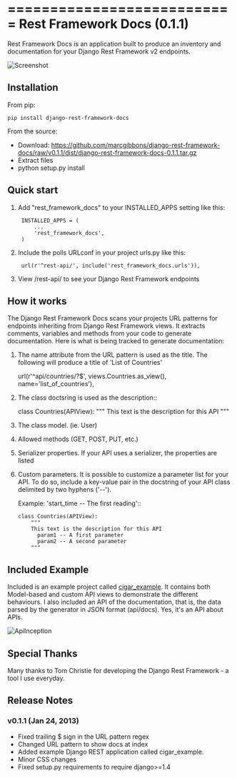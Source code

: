 ===========================
Rest Framework Docs (0.1.1)
===========================

Rest Framework Docs is an application built to produce an inventory
and documentation for your Django Rest Framework v2 endpoints.

![Screenshot](https://raw.github.com/marcgibbons/django-rest-framework-docs/v0.1.1/screenshots/api-docs.png)

Installation
------------
From pip:

	pip install django-rest-framework-docs

From the source:
- Download: https://github.com/marcgibbons/django-rest-framework-docs/raw/v0.1.1/dist/django-rest-framework-docs-0.1.1.tar.gz
- Extract files
- python setup.py install

Quick start
-----------

1. Add "rest_framework_docs" to your INSTALLED_APPS setting like this:

        INSTALLED_APPS = (
            ...
            'rest_framework_docs',
        )

2. Include the polls URLconf in your project urls.py like this:

        url(r'^rest-api/', include('rest_framework_docs.urls')),


3. View /rest-api/ to see your Django Rest Framework endpoints


How it works
------------

The Django Rest Framework Docs scans your projects URL patterns for endpoints
inheriting from Django Rest Framework views. It extracts comments, variables
and methods from your code to generate documentation.
Here is what is being tracked to generate documentation:

1)  The name attribute from the URL pattern is used as the title. The following will produce a title of 'List of Countries'

      url(r'^api/countries/?$', views.Countries.as_view(), name='list_of_countries'),


2)  The class doctsring is used as the description::

  	class Countries(APIView):
		    """
		    This text is the description for this API
		    """

3)  The class model. (ie. User)

4)  Allowed methods (GET, POST, PUT, etc.)

5)  Serializer properties. If your API uses a serializer, the properties are
    listed

5)  Custom parameters. It is possible to customize a parameter list for your
    API. To do so, include a key-value pair in the docstring of your API class
    delimited by two hyphens ('--').

    Example: 'start_time -- The first reading'::

	    class Countries(APIView):
	        """
	        This text is the description for this API
		      param1 -- A first parameter
		      param2 -- A second parameter
	        """

Included Example
-----------------
Included is an example project called <a href="cigar_example/">cigar_example</a>. It contains both Model-based 
and custom API views to demonstrate the different behaviours. I also included an API of the documentation,
that is, the data parsed by the generator in JSON format (api/docs). Yes, it's an API about APIs. 

![ApiInception](https://raw.github.com/marcgibbons/django-rest-framework-docs/v0.1.1/screenshots/docs-in-api-form.png)

Special Thanks
--------------
Many thanks to Tom Christie for developing the Django Rest Framework - a tool I use everyday.

Release Notes
-------------
### v0.1.1 (Jan 24, 2013)
- Fixed trailing $ sign in the URL pattern regex
- Changed URL pattern to show docs at index
- Added example Django REST application called cigar_example.
- Minor CSS changes
- Fixed setup.py requirements to require django>=1.4
